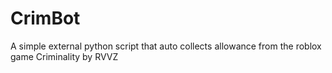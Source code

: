 # CrimBot
A simple external python script that auto collects allowance from the roblox game Criminality by RVVZ
